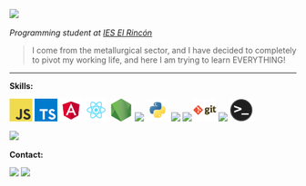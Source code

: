 ![](https://visitor-badge.glitch.me/badge?page_id=rubensantibanezacosta.rubensantibanezacosta)


<p><em>Programming student at  <a href="http://www.ieselrincon.org/">IES El Rincón</a></br>
</em></p>


> I come from the metallurgical sector, and I have decided to completely to pivot my working life, and here I am trying to learn EVERYTHING!

-----------



**Skills:**  

<code><img height="40" src="https://raw.githubusercontent.com/github/explore/80688e429a7d4ef2fca1e82350fe8e3517d3494d/topics/javascript/javascript.png"></code>
<code><img height="40" src="https://raw.githubusercontent.com/github/explore/80688e429a7d4ef2fca1e82350fe8e3517d3494d/topics/typescript/typescript.png"></code>
<code><img height="40" src="https://raw.githubusercontent.com/github/explore/80688e429a7d4ef2fca1e82350fe8e3517d3494d/topics/angular/angular.png"></code>
<code><img height="40" src="https://raw.githubusercontent.com/github/explore/80688e429a7d4ef2fca1e82350fe8e3517d3494d/topics/react/react.png"></code>
<code><img height="40" src="https://raw.githubusercontent.com/github/explore/80688e429a7d4ef2fca1e82350fe8e3517d3494d/topics/nodejs/nodejs.png"></code>
<code><img height="40" src="https://user-images.githubusercontent.com/44450566/144765379-af5b3deb-d22f-4ec3-a0e7-c017a5c77586.png"></code>
<code><img height="40" src="https://raw.githubusercontent.com/github/explore/80688e429a7d4ef2fca1e82350fe8e3517d3494d/topics/python/python.png"></code>
<code><img height="40" src="https://user-images.githubusercontent.com/44450566/144765417-48a30cc7-78bf-40e1-98e8-19fd78d65718.png"></code>
<code><img height="40" src="https://user-images.githubusercontent.com/44450566/144765529-da08665a-9116-4735-8e15-3e7029db6f59.png"></code>
<code><img height="40" src="https://raw.githubusercontent.com/github/explore/80688e429a7d4ef2fca1e82350fe8e3517d3494d/topics/git/git.png"></code>
<code><img height="40" src="https://user-images.githubusercontent.com/44450566/144765480-fac1242e-46b0-4e06-9f33-6830a0b1171e.png"></code>
<code><img height="40" src="https://raw.githubusercontent.com/github/explore/80688e429a7d4ef2fca1e82350fe8e3517d3494d/topics/terminal/terminal.png"></code>


<img height="180em" src="https://github-readme-stats.vercel.app/api/top-langs/?username=rubensantibanezacosta&layout=compact&langs_count=8"/>


**Contact:**  


<code><a  href="https://www.linkedin.com/in/ruben-santibanez-835553164/"><img height="50" src="https://user-images.githubusercontent.com/44450566/144765322-a4722003-2d37-4546-90c8-6ca0e176e901.png"/></a></code>
<code><a href="https://www.facebook.com/profile.php?id=100010330579014"><img height="50"  src="https://user-images.githubusercontent.com/44450566/144765293-12e3fe75-793a-43a7-ae67-a49e2bf01c91.png"/><a/></code>
